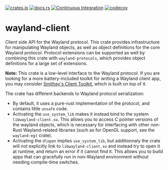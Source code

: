 [![crates.io](https://img.shields.io/crates/v/wayland-client.svg)](https://crates.io/crates/wayland-client)
[![docs.rs](https://docs.rs/wayland-client/badge.svg)](https://docs.rs/wayland-client)
[![Continuous Integration](https://github.com/Smithay/wayland-rs/workflows/Continuous%20Integration/badge.svg)](https://github.com/Smithay/wayland-rs/actions?query=workflow%3A%22Continuous+Integration%22)
[![codecov](https://codecov.io/gh/Smithay/wayland-rs/branch/master/graph/badge.svg)](https://codecov.io/gh/Smithay/wayland-rs)

# wayland-client

Client side API for the Wayland protocol. This crate provides infrastructure for manipulating
Wayland objects, as well as object definitions for the core Wayland protocol. Protocol extensions
can be supported as well by combining this crate with `wayland-protocols`, which provides object
definitions for a large set of extensions.

**Note:** This crate is a low-level interface to the Wayland protocol. If you are looking for a more
battery-included toolkit for writing a Wayland client app, you may consider
[Smithay's Client Toolkit](https://crates.io/crates/smithay-client-toolkit), which is built on top
of it.

The crate has different backends to Wayland protocol serialization:

- By default, it uses a pure-rust implementation of the protocol, and contains little `unsafe` code.
- Activating the `use_system_lib` makes it instead bind to the system `libwayland-client.so`. This
  allows you to access C pointer versions of the wayland objects, which is necessary for interfacing
  with other non-Rust Wayland-related libraries (such as for OpenGL support, see the `wayland-egl` crate).
- Activating the `dlopen` implies `use_system_lib`, but additionnaly the crate will not explicitly
  link to `libwayland-client.so` and instead try to open it at runtime, and return an error if it cannot
  find it. This allows you to build apps that can gracefully run in non-Wayland environment without needing
  compile-time switches.